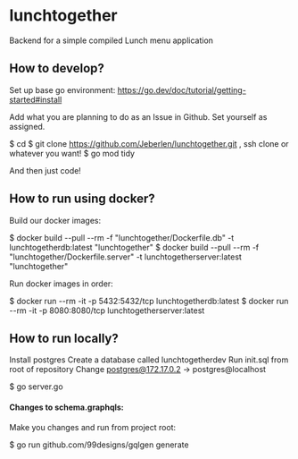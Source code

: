 # lunchtogether
Backend for a simple compiled Lunch menu application

## How to develop? 

Set up base go environment:
https://go.dev/doc/tutorial/getting-started#install

Add what you are planning to do as an Issue in Github.
Set yourself as assigned.

$ cd <go environment base>
$ git clone https://github.com/Jeberlen/lunchtogether.git , ssh clone or whatever you want! 
$ go mod tidy

And then just code! 

## How to run using docker? 

Build our docker images:

$ docker build --pull --rm -f "lunchtogether/Dockerfile.db" -t lunchtogetherdb:latest "lunchtogether"
$ docker build --pull --rm -f "lunchtogether/Dockerfile.server" -t lunchtogetherserver:latest "lunchtogether"

Run docker images in order:

$ docker run --rm -it -p 5432:5432/tcp lunchtogetherdb:latest
$ docker run --rm -it -p 8080:8080/tcp lunchtogetherserver:latest

## How to run locally?

Install postgres
Create a database called lunchtogetherdev
Run init.sql from root of repository
Change postgres@172.17.0.2 -> postgres@localhost

$ go server.go


#### Changes to schema.graphqls: 

Make you changes and run from project root: 

$ go run github.com/99designs/gqlgen generate
